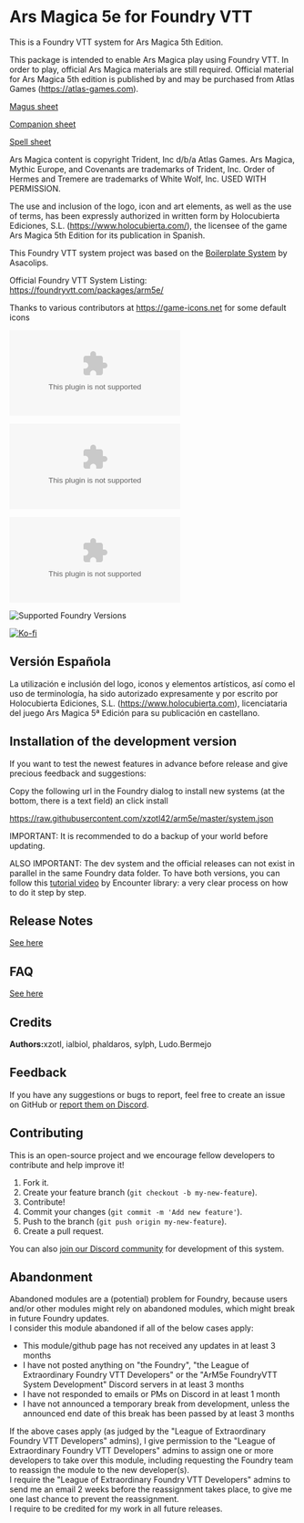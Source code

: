 # Ars Magica 5e for Foundry VTT

This is a Foundry VTT system for Ars Magica 5th Edition.

This package is intended to enable Ars Magica play using Foundry VTT. In order to play, official Ars Magica materials are still required. Official material for Ars Magica 5th edition is published by and may be purchased from Atlas Games (https://atlas-games.com).

[Magus sheet](./website/img/MagusSheet.png)

[Companion sheet](./website/img/Companion_sheet.png)

[Spell sheet](./website/img/SpellSheet.png)

Ars Magica content is copyright Trident, Inc d/b/a Atlas Games. Ars Magica, Mythic Europe, and Covenants are trademarks of Trident, Inc. Order of Hermes and Tremere are trademarks of White Wolf, Inc. USED WITH PERMISSION.

The use and inclusion of the logo, icon and art elements, as well as the use of terms, has been expressly authorized in written form by Holocubierta Ediciones, S.L. (https://www.holocubierta.com/), the licensee of the game Ars Magica 5th Edition for its publication in Spanish.

This Foundry VTT system project was based on the [Boilerplate System](https://gitlab.com/asacolips-projects/foundry-mods/boilerplate) by Asacolips.

Official Foundry VTT System Listing: https://foundryvtt.com/packages/arm5e/

Thanks to various contributors at https://game-icons.net for some default icons

![Latest Release Download Count](https://img.shields.io/github/downloads/Xzotl42/arm5e/latest/arm5e.zip)

![Release 2.0.3.14 Download Count](https://img.shields.io/github/downloads/Xzotl42/arm5e/v2.0.3.14/arm5e.zip)

![Release 1.4.8 Download Count (V9)](https://img.shields.io/github/downloads/Xzotl42/arm5e/v1.4.8/arm5e.zip)

![Supported Foundry Versions](https://img.shields.io/endpoint?url=https://foundryshields.com/version?url=https://github.com/Xzotl42/arm5e/releases/latest/download/system.json)

[![Ko-fi](https://img.shields.io/badge/Ko--fi-xzotl-00B9FE?logo=kofi)](https://ko-fi.com/xzotl)

## Versión Española

La utilización e inclusión del logo, iconos y elementos artísticos, así como el uso de terminología, ha sido autorizado expresamente y por escrito por Holocubierta Ediciones, S.L. (https://www.holocubierta.com), licenciataria del juego Ars Magica 5ª Edición para su publicación en castellano.

## Installation of the development version

If you want to test the newest features in advance before release and give precious feedback and suggestions:

Copy the following url in the Foundry dialog to install new systems (at the bottom, there is a text field) an click install

https://raw.githubusercontent.com/xzotl42/arm5e/master/system.json

IMPORTANT: It is recommended to do a backup of your world before updating.

ALSO IMPORTANT: The dev system and the official releases can not exist in parallel in the same Foundry data folder. To have both versions, you can follow this [tutorial video](https://youtu.be/B74ZAp3xx3o) by Encounter library: a very clear process on how to do it step by step.

## Release Notes

[See here](ReleaseNotes.md)

## FAQ

[See here](FAQ.md)

## Credits

<b>Authors:</b>xzotl, ialbiol, phaldaros, sylph, Ludo.Bermejo<br>

## Feedback

If you have any suggestions or bugs to report, feel free to create an issue on GitHub or [report them on Discord](https://discord.gg/DdDetc9SYP).

## Contributing

This is an open-source project and we encourage fellow developers to contribute and help improve it!

1. Fork it.
2. Create your feature branch (`git checkout -b my-new-feature`).
3. Contribute!
4. Commit your changes (`git commit -m 'Add new feature'`).
5. Push to the branch (`git push origin my-new-feature`).
6. Create a pull request.

You can also [join our Discord community](https://discord.gg/DdDetc9SYP) for development of this system.

## Abandonment

Abandoned modules are a (potential) problem for Foundry, because users and/or other modules might rely on abandoned modules, which might break in future Foundry updates.<br>
I consider this module abandoned if all of the below cases apply:

<ul>
  <li>This module/github page has not received any updates in at least 3 months</li>
  <li>I have not posted anything on "the Foundry", "the League of Extraordinary Foundry VTT Developers" or the "ArM5e FoundryVTT System Development" Discord servers in at least 3 months</li>

  <li>I have not responded to emails or PMs on Discord in at least 1 month</li>
  <li>I have not announced a temporary break from development, unless the announced end date of this break has been passed by at least 3 months</li>
</ul>
If the above cases apply (as judged by the "League of Extraordinary Foundry VTT Developers" admins), I give permission to the "League of Extraordinary Foundry VTT Developers" admins to assign one or more developers to take over this module, including requesting the Foundry team to reassign the module to the new developer(s).<br>
I require the "League of Extraordinary Foundry VTT Developers" admins to send me an email 2 weeks before the reassignment takes place, to give me one last chance to prevent the reassignment.<br>
I require to be credited for my work in all future releases.
